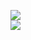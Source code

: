 [![](https://img.shields.io/badge/Made%20With-Github%20Spray-lightgrey.svg?style=for-the-badge&logo=github)](https://github.com/Annihil/github-spray#8334)  
[![](https://i.imgur.com/2DrTn0Z.gif)](https://github.com/Annihil/github-spray)